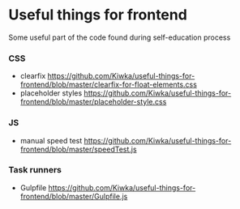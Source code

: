 Useful things for frontend
==========================

Some useful part of the code found during self-education process

### CSS
- clearfix https://github.com/Kiwka/useful-things-for-frontend/blob/master/clearfix-for-float-elements.css
- placeholder styles https://github.com/Kiwka/useful-things-for-frontend/blob/master/placeholder-style.css

### JS
- manual speed test https://github.com/Kiwka/useful-things-for-frontend/blob/master/speedTest.js

### Task runners

- Gulpfile https://github.com/Kiwka/useful-things-for-frontend/blob/master/Gulpfile.js



